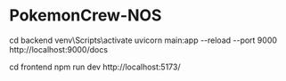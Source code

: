 # PokemonCrew-NOS

cd backend
venv\Scripts\activate
uvicorn main:app --reload --port 9000
http://localhost:9000/docs

cd frontend
npm run dev
http://localhost:5173/